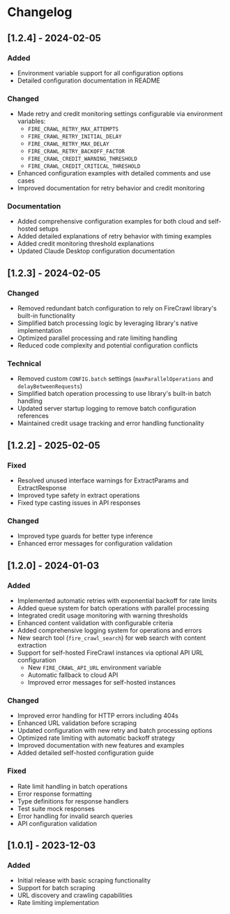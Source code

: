# Changelog

## [1.2.4] - 2024-02-05

### Added

- Environment variable support for all configuration options
- Detailed configuration documentation in README

### Changed

- Made retry and credit monitoring settings configurable via environment variables:
  - `FIRE_CRAWL_RETRY_MAX_ATTEMPTS`
  - `FIRE_CRAWL_RETRY_INITIAL_DELAY`
  - `FIRE_CRAWL_RETRY_MAX_DELAY`
  - `FIRE_CRAWL_RETRY_BACKOFF_FACTOR`
  - `FIRE_CRAWL_CREDIT_WARNING_THRESHOLD`
  - `FIRE_CRAWL_CREDIT_CRITICAL_THRESHOLD`
- Enhanced configuration examples with detailed comments and use cases
- Improved documentation for retry behavior and credit monitoring

### Documentation

- Added comprehensive configuration examples for both cloud and self-hosted setups
- Added detailed explanations of retry behavior with timing examples
- Added credit monitoring threshold explanations
- Updated Claude Desktop configuration documentation

## [1.2.3] - 2024-02-05

### Changed

- Removed redundant batch configuration to rely on FireCrawl library's built-in functionality
- Simplified batch processing logic by leveraging library's native implementation
- Optimized parallel processing and rate limiting handling
- Reduced code complexity and potential configuration conflicts

### Technical

- Removed custom `CONFIG.batch` settings (`maxParallelOperations` and `delayBetweenRequests`)
- Simplified batch operation processing to use library's built-in batch handling
- Updated server startup logging to remove batch configuration references
- Maintained credit usage tracking and error handling functionality

## [1.2.2] - 2025-02-05

### Fixed

- Resolved unused interface warnings for ExtractParams and ExtractResponse
- Improved type safety in extract operations
- Fixed type casting issues in API responses

### Changed

- Improved type guards for better type inference
- Enhanced error messages for configuration validation

## [1.2.0] - 2024-01-03

### Added

- Implemented automatic retries with exponential backoff for rate limits
- Added queue system for batch operations with parallel processing
- Integrated credit usage monitoring with warning thresholds
- Enhanced content validation with configurable criteria
- Added comprehensive logging system for operations and errors
- New search tool (`fire_crawl_search`) for web search with content extraction
- Support for self-hosted FireCrawl instances via optional API URL configuration
  - New `FIRE_CRAWL_API_URL` environment variable
  - Automatic fallback to cloud API
  - Improved error messages for self-hosted instances

### Changed

- Improved error handling for HTTP errors including 404s
- Enhanced URL validation before scraping
- Updated configuration with new retry and batch processing options
- Optimized rate limiting with automatic backoff strategy
- Improved documentation with new features and examples
- Added detailed self-hosted configuration guide

### Fixed

- Rate limit handling in batch operations
- Error response formatting
- Type definitions for response handlers
- Test suite mock responses
- Error handling for invalid search queries
- API configuration validation

## [1.0.1] - 2023-12-03

### Added

- Initial release with basic scraping functionality
- Support for batch scraping
- URL discovery and crawling capabilities
- Rate limiting implementation
